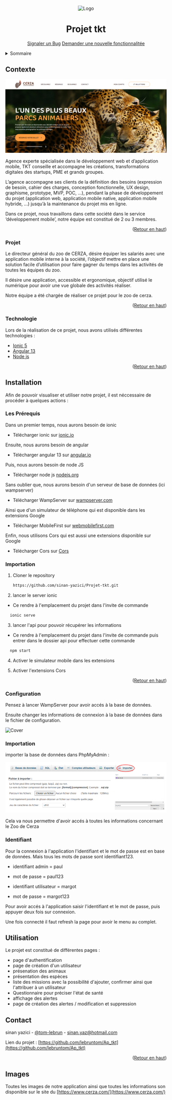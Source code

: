 <div id="top"></div>

<!-- PROJECT LOGO -->
<br />
<div align="center">
    <img src="https://www.cerza.com/wp-content/themes/marqueblanche/image/logo.svg" alt="Logo" width="120">

  <h1 align="center">Projet tkt</h1>
<p align="center">
    <a href="https://github.com/sinan-yazici/projet-tkt/issues">Signaler un Bug</a>
 <a href="https://github.com/Sinan-yazici/Projet-tkt/issues">Demander une nouvelle fonctionnalitée</a>
  </p>
</div>

<!-- TABLE OF CONTENTS -->
<details>
  <summary>Sommaire</summary>
  <ol>
    <li>
      <a href="#Presentation">Présentation</a>
      <ul>
        <li><a href="#Contexte">Contexte</a></li>
        <li><a href="#Projet">Projet</a></li>
	<li><a href="#Technologie">Technologies Utilisées</a></li>
      </ul>
    </li>
    <li>
      <a href="#Installation">Installation</a>
      <ul>
        <li><a href="#Prerequis">Les Prérequis</a></li>
        <li><a href="#Importation">Importation du projet</a></li>
        <li><a href="#Configuration">Configuration</a></li>
        <li><a href="#Importation">Importer la base de données</a></li>
      </ul>
    </li>
    <li><a href="#Utilisation">Utilisation</a></li>
    <li><a href="#contact">Contact</a></li>
    <li><a href="#Images">Les Images</a></li>
  </ol>
</details>

<!-- Contexte -->
## Contexte

![Cover](https://github.com/lebruntom/Ap_tkt/blob/master/image/cerza.PNG)

Agence experte spécialisée dans le développement web et d’application mobile, TKT conseille et accompagne les créations, transformations digitales des startups, PME et grands groupes.

L’agence accompagne ses clients de la définition des besoins (expression de besoin, cahier des charges, conception fonctionnelle, UX design, graphisme, prototype, MVP, POC, ...), pendant la phase de développement du projet (application web, application mobile native, application mobile hybride, ...) jusqu’à la maintenance du projet mis en ligne.

Dans ce projet, nous travaillons dans cette société dans le service ‘développement mobile’, notre équipe est constitué de 2 ou 3 membres.

<p align="right">(<a href="#top">Retour en haut</a>)</p>

### Projet

Le directeur général du zoo de CERZA, désire équiper les salariés avec une application mobile interne à la société, l’objectif mettre en place une solution facile d’utilisation pour faire gagner du temps dans les activités de toutes les équipes du zoo.

Il désire une application, accessible et ergonomique, objectif utilisé le numérique pour avoir une vue globale des activités réaliser.


Notre équipe a été chargée de réaliser ce projet pour le zoo de cerza.

<p align="right">(<a href="#top">Retour en haut</a>)</p>

### Technologie

Lors de la réalisation de ce projet, nous avons utilisés différentes technologies :

* [Ionic 5](https://ionic.io/)
* [Angular 13](https://angular.io/)
* [Node js](https://nodejs.org/en/)

<p align="right">(<a href="#top">Retour en haut</a>)</p>

<!-- Installation -->
## Installation

Afin de pouvoir visualiser et utiliser notre projet, il est néccessaire de procéder à quelques actions :

### Les Prérequis

Dans un premier temps, nous aurons besoin de ionic 

* Télécharger ionic sur [ionic.io](https://ionicframework.com/docs/intro/cli)

Ensuite, nous aurons besoin de angular

* Télécharger angular 13 sur [angular.io](https://angular.io/guide/setup-local)

Puis, nous aurons besoin de node JS

* Télécharger node js [nodejs.org](https://nodejs.org/en/download/)

Sans oublier que, nous aurons besoin d'un serveur de base de données (ici wampserver)
* Télécharger WampServer sur [wampserver.com](https://www.wampserver.com/)

Ainsi que d'un simulateur de téléphone qui est disponible dans les extensions Google
* Télécharger MobileFirst sur [webmobilefirst.com](https://www.webmobilefirst.com/)

Enfin, nous utilisons Cors qui est aussi une extensions disponible sur Google
* Télécharger Cors sur [Cors](https://chrome.google.com/webstore/detail/allow-cors-access-control/lhobafahddgcelffkeicbaginigeejlf)
### Importation

1. Cloner le repository
   ```sh
   https://github.com/sinan-yazici/Projet-tkt.git
   ```
2. lancer le server ionic
* Ce rendre à l'emplacement du projet dans l'invite de commande
```sh
  ionic serve
```
3. lancer l'api pour pouvoir récupérer les informations
* Ce rendre à l'emplacement du projet dans l'invite de commande puis entrer dans le dossier api pour effectuer cette commande
```sh
  npm start
```
4. Activer le simulateur mobile dans les extensions

5. Activer l'extensions Cors
<p align="right">(<a href="#top">Retour en haut</a>)</p>


### Configuration

Pensez à lancer WampServer pour avoir accés à la base de données. 

Ensuite changer les informations de connexion à la base de données dans le fichier de configuration.

![Cover](https://github.com/sinan-yazici/projet-tkt/blob/master/image/dbconfig.PNG)

### Importation

importer la base de données dans PhpMyAdmin :

![Cover](https://github.com/lebruntom/Ap_tkt/blob/master/image/import.PNG)

Cela va nous permettre d'avoir accés à toutes les informations concernant le Zoo de Cerza

<!-- Utilisation -->
### Identifiant 

Pour la connexion à l'application l'identifiant et le mot de passe est en base de données. Mais tous les mots de passe sont identifiant123.

* identifiant admin = paul
* mot de passe = paul123

* identifiant utilisateur = margot
* mot de passe = margot123

Pour avoir accés à l'application saisir l'identifiant et le mot de passe, puis appuyer deux fois sur connexion.

Une fois connecté il faut refresh la page pour avoir le menu au complet.

## Utilisation

Le projet est constitué de différentes pages :

* page d'authentification
* page de création d'un utilisateur
* présenation des animaux
* présentation des espèces
* liste des missions avec la possibilité d'ajouter, confirmer ainsi 
que l'attribuer à un utilisateur
* Questionnaire pour préciser l'état de santé
* affichage des alertes
* page de création des alertes / modification et suppression 

<!-- CONTACT -->
## Contact

sinan yazici - [@tom-lebrun](https://www.linkedin.com/in/tom-lebrun/) - sinan.yaz@hotmail.com

Lien du projet : [https://github.com/lebruntom/Ap_tkt](https://github.com/lebruntom/Ap_tkt)

<p align="right">(<a href="#top">Retour en haut</a>)</p>

## Images

Toutes les images de notre application ainsi que toutes les informations son disponible sur le site du [https://www.cerza.com/](https://www.cerza.com/)
